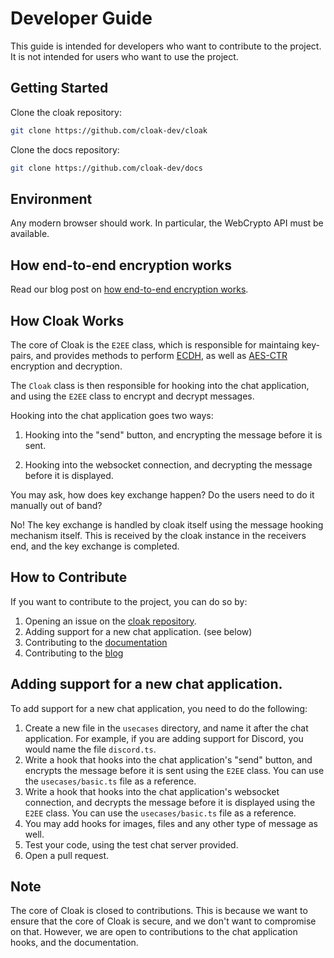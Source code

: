 # Developer Guide

This guide is intended for developers who want to contribute to the project. It is not intended for users who want to use the project.

## Getting Started

Clone the cloak repository:

```bash
git clone https://github.com/cloak-dev/cloak
```

Clone the docs repository:

```bash
git clone https://github.com/cloak-dev/docs
```

## Environment

Any modern browser should work. In particular, the WebCrypto API must be available.

## How end-to-end encryption works

Read our blog post on [how end-to-end encryption works](https://cloak-dev.github.io/blog/eli5-how-e2ee-works/).

## How Cloak Works

The core of Cloak is the `E2EE` class, which is responsible for maintaing key-pairs, and provides methods to perform [ECDH](https://en.wikipedia.org/wiki/Elliptic-curve_Diffie%E2%80%93Hellman), as well as [AES-CTR](<https://en.wikipedia.org/wiki/Block_cipher_mode_of_operation#Counter_(CTR)>) encryption and decryption.

The `Cloak` class is then responsible for hooking into the chat application, and using the `E2EE` class to encrypt and decrypt messages.

Hooking into the chat application goes two ways:

1. Hooking into the "send" button, and encrypting the message before it is sent.

2. Hooking into the websocket connection, and decrypting the message before it is displayed.

You may ask, how does key exchange happen? Do the users need to do it manually out of band?

No! The key exchange is handled by cloak itself using the message hooking mechanism itself. This is received by the cloak instance in the receivers end, and the key exchange is completed.

## How to Contribute

If you want to contribute to the project, you can do so by:

1. Opening an issue on the [cloak repository](https://github.com/cloak-dev/cloak).
2. Adding support for a new chat application. (see below)
3. Contributing to the [documentation](https://github.com/cloak-dev/docs)
4. Contributing to the [blog](https://github.com/cloak-dev/blog)

## Adding support for a new chat application.

To add support for a new chat application, you need to do the following:

1. Create a new file in the `usecases` directory, and name it after the chat application. For example, if you are adding support for Discord, you would name the file `discord.ts`.
2. Write a hook that hooks into the chat application's "send" button, and encrypts the message before it is sent using the `E2EE` class. You can use the `usecases/basic.ts` file as a reference.
3. Write a hook that hooks into the chat application's websocket connection, and decrypts the message before it is displayed using the `E2EE` class. You can use the `usecases/basic.ts` file as a reference.
4. You may add hooks for images, files and any other type of message as well.
5. Test your code, using the test chat server provided.
6. Open a pull request.

## Note

The core of Cloak is closed to contributions. This is because we want to ensure that the core of Cloak is secure, and we don't want to compromise on that. However, we are open to contributions to the chat application hooks, and the documentation.
